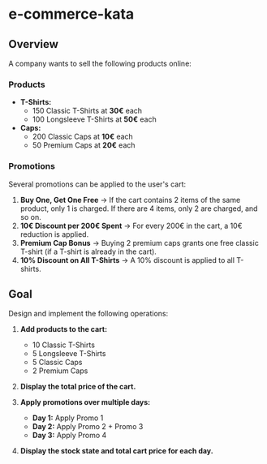 # e-commerce-kata

## Overview
A company wants to sell the following products online:

### Products
- **T-Shirts:**
  - 150 Classic T-Shirts at **30€** each
  - 100 Longsleeve T-Shirts at **50€** each
- **Caps:**
  - 200 Classic Caps at **10€** each
  - 50 Premium Caps at **20€** each

### Promotions
Several promotions can be applied to the user's cart:

1. **Buy One, Get One Free** → If the cart contains 2 items of the same product, only 1 is charged. If there are 4 items, only 2 are charged, and so on.
2. **10€ Discount per 200€ Spent** → For every 200€ in the cart, a 10€ reduction is applied.
3. **Premium Cap Bonus** → Buying 2 premium caps grants one free classic T-shirt (if a T-shirt is already in the cart).
4. **10% Discount on All T-Shirts** → A 10% discount is applied to all T-shirts.

## Goal
Design and implement the following operations:

1. **Add products to the cart:**
   - 10 Classic T-Shirts
   - 5 Longsleeve T-Shirts
   - 5 Classic Caps
   - 2 Premium Caps

2. **Display the total price of the cart.**

3. **Apply promotions over multiple days:**
   - **Day 1:** Apply Promo 1
   - **Day 2:** Apply Promo 2 + Promo 3
   - **Day 3:** Apply Promo 4

4. **Display the stock state and total cart price for each day.**
